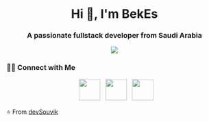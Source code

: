  <h1 align="center">Hi 👋, I'm BekEs</h1>
<h3 align="center">A passionate fullstack developer from Saudi Arabia</h3>

<p align="left">
</p>

<p align="center">
  <img src="[https://www.raed.net/img?id=344107](https://steamuserimages-a.akamaihd.net/ugc/1296424172617389859/7C3048CACEB70F421057B42156921F3F1EB330C1/?imw=637)&imh=358&ima=fit&impolicy=Letterbox&imcolor=%23000000&letterbox=true" />
</p>
<h3> 🤝🏻 Connect with Me </h3>

<p align="center">
&nbsp; <a href="https://twitter.com/B6_7E" target="_blank" rel="noopener noreferrer"><img src="https://img.icons8.com/plasticine/100/000000/twitter.png" width="50" /></a>  
&nbsp; <a href="https://www.instagram.com/B6_7E/" target="_blank" rel="noopener noreferrer"><img src="https://img.icons8.com/plasticine/100/000000/instagram-new.png" width="50" /></a>  
&nbsp; <a href="mailto:snap.b6.7e@gmail.com" target="_blank" rel="noopener noreferrer"><img src="https://img.icons8.com/plasticine/100/000000/gmail.png"  width="50" /></a>
</p>

⭐️ From [devSouvik](https://github.com/devSouvik)
